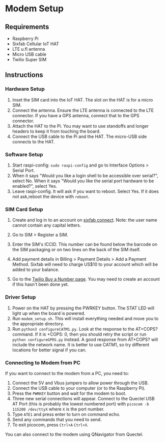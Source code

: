 # Modem Setup

## Requirements

- Raspberry Pi
- Sixfab Cellular IoT HAT
- LTE u.fl antenna
- Micro USB cable
- Twilio Super SIM

## Instructions

### Hardware Setup

1. Inset the SIM card into the IoT HAT. The slot on the HAT is for a micro SIM.
2. Connect the antenna. Ensure the LTE antenna is connected to the LTE connector. If you have a GPS antenna, connect that to the GPS connector.
3. Attach the HAT to the Pi. You may want to use standoffs and longer headers to keep it from touching the board.
4. Connect the USB cable to the Pi and the HAT. The micro-USB side connects to the HAT.

### Software Setup

1. Start raspi-config: `sudo raspi-config` and go to Interface Options > Serial Port.
2. When it says "Would you like a login shell to be accessible over serial?", select No. When it says "Would you like the serial port hardware to be enabled?", select Yes.
3. Leave raspi-config. It will ask if you want to reboot. Select Yes. If it does not ask,reboot the device with `reboot`.

### SIM Card Setup

1. Create and log in to an account on [sixfab connect](https://connect.sixfab.com). Note: the user name cannot contain any capital letters.
2. Go to SIM > Register a SIM.
3. Enter the SIM's ICCID. This number can be found below the barcode on the SIM packaging or on two lines on the back of the SIM itself.
4. Add payment details in Billing > Payment Details > Add a Payment Method. Sixfab will need to charge US$10 to your account which will be added to your balance.

1. Go to the [Twilio Buy a Number page](https://www.twilio.com/console/phone-numbers/search). You may need to create an account if this hasn't been done yet.

### Driver Setup

1. Power on the HAT by pressing the PWRKEY button. The STAT LED will light up when the board is powered.
2. Run `modem_setup.sh`. This will install everything needed and move you to the appropriate directory.
3. Run `python3 configureCATM1.py`. Look at the response to the AT+COPS? command. If it is +COPS: 0, then you should retry the script or run `python configureGPRS.py` instead. A good response from AT+COPS? will include the network name. It is better to use CATM1, so try different locations for better signal if you can.

### Connecting to Modem from PC

If you want to connect to the modem from a PC, you need to:

1. Connect the 5V and Vbus jumpers to allow power through the USB.
1. Connect the USB cable to your computer (or to the Raspberry Pi).
1. Press the `PWRKEY` button and wait for the modem to boot.
1. Three new serial connections will appear. Connect to the Quectel USB AT Port (this is probably the lowest numbered port) with `picocom -b 115200 /dev/ttyX` where `X` is the port number.
1. Type `ATE1` and press enter to turn on command echo.
1. Send any commands that you need to send.
1. To exit picocom, press `Ctrl+A` `Ctrl+X`.

You can also connect to the modem using QNavigator from Quectel.
